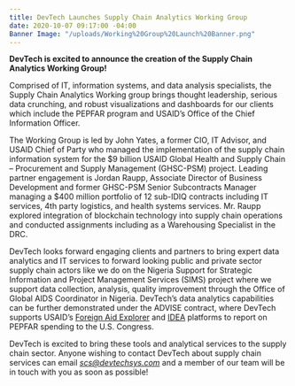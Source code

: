 ```yaml
---
title: DevTech Launches Supply Chain Analytics Working Group
date: 2020-10-07 09:17:00 -04:00
Banner Image: "/uploads/Working%20Group%20Launch%20Banner.png"
---
```


**DevTech is excited to announce the creation of the Supply Chain Analytics Working Group!**

Comprised of IT, information systems, and data analysis specialists, the Supply Chain Analytics Working group brings thought leadership, serious data crunching, and  robust visualizations and dashboards for our clients which include the PEPFAR program and USAID’s Office of the Chief Information Officer. 

The Working Group is led by John Yates, a former CIO, IT Advisor, and USAID Chief of Party who managed the implementation of the supply chain information system for the $9 billion USAID Global Health and Supply Chain – Procurement and Supply Management (GHSC-PSM) project. Leading partner engagement is Jordan Raupp, Associate Director of Business Development and former GHSC-PSM Senior Subcontracts Manager managing a $400 million portfolio of 12 sub-IDIQ contracts including IT services, 4th party logistics, and health systems services. Mr. Raupp explored integration of blockchain technology into supply chain operations and conducted assignments including as a Warehousing Specialist in the DRC. 

DevTech looks forward engaging clients and partners to bring expert data analytics and IT services to forward looking public and private sector supply chain actors like we do on the Nigeria Support for Strategic Information and Project Management Services (SIMS) project where we support data collection, analysis, quality improvement through the Office of Global AIDS Coordinator in Nigeria. DevTech’s data analytics capabilities can be further demonstrated under the ADVISE contract, where DevTech supports USAID’s [Foreign Aid Explorer](https://explorer.usaid.gov/) and [IDEA](https://idea.usaid.gov/) platforms to report on PEPFAR spending to the U.S. Congress.

DevTech is excited to bring these tools and analytical services to the supply chain sector. Anyone wishing to contact DevTech about supply chain services can email *scs@devtechsys.com* and a member of our team will be in touch with you as soon as possible!

